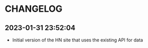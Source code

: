 # CHANGELOG

## 2023-01-31 23:52:04

- Initial version of the HN site that uses the existing API for data
